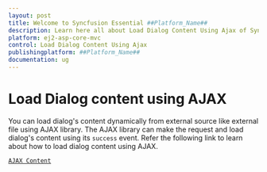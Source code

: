 ```yaml
---
layout: post
title: Welcome to Syncfusion Essential ##Platform_Name##
description: Learn here all about Load Dialog Content Using Ajax of Syncfusion Essential ##Platform_Name## widgets based on HTML5 and jQuery.
platform: ej2-asp-core-mvc
control: Load Dialog Content Using Ajax
publishingplatform: ##Platform_Name##
documentation: ug
---
```



# Load Dialog content using AJAX

You can load dialog's content dynamically from external source like external file using AJAX library.
The AJAX library can make the request and load dialog's content using its `success` event.
Refer the following link to learn about how to load dialog content using AJAX.

[`AJAX Content`](https://ej2.syncfusion.com/aspnetcore/Dialog/AjaxContent#/material)